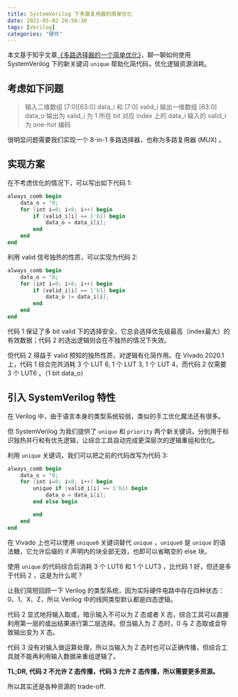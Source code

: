 ```yaml
---
title: SystemVerilog 下多路复用器的简单优化
date: 2021-05-02 20:58:38
tags: [Verilog]
categories: "硬件"
---
```


本文基于知乎文章[《多路选择器的一个简单优化》](https://zhuanlan.zhihu.com/p/368348208)，聊一聊如何使用 SystemVerilog 下的新关键词 `unique` 帮助化简代码，优化逻辑资源消耗。

## 考虑如下问题

>输入二维数组 [7:0][63:0] data_i 和 [7:0] valid_i
>输出一维数组 [63:0] data_o
>输出为 valid_i 为 1 所在 bit 对应 index 上的 data_i
>输入的 valid_i 为 one-hot 编码

很明显问题需要我们实现一个 8-in-1 多路选择器，也称为多路复用器 (MUX) 。

<!-- more -->

## 实现方案

在不考虑优化的情况下，可以写出如下代码 1:

```verilog
always_comb begin
    data_o = '0;
    for (int i=0; i<8; i++) begin
        if (valid_i[i] == 1'b1) begin
            data_o = data_i[i];
        end
    end
end
```

利用 valid 信号独热的性质，可以实现为代码 2:

```verilog
always_comb begin
    data_o = '0;
    for (int i=0; i<8; i++) begin
        if (valid_i[i] == 1'b1) begin
            data_o |= data_i[i];
        end
    end
end
```

代码 1 保证了多 bit valid 下的选择安全，它总会选择优先级最高（index最大）的有效数据；代码 2 的选出逻辑则会在不独热的情况下失效。

但代码 2 得益于 valid 预知的独热性质，对逻辑有化简作用。在 Vivado 2020.1 上，代码 1 综合完共消耗 3 个 LUT 6, 1 个 LUT 3, 1 个 LUT 4，而代码 2 仅需要 3 个 LUT6 。（1 bit data_o）

## 引入 SystemVerilog 特性

在 Verilog 中，由于语言本身的类型系统较弱，类似的手工优化魔法还有很多。

但 SystemVerilog 为我们提供了 `unique` 和 `priority` 两个新关键词，分别用于标识独热并行和有优先逻辑，让综合工具自动完成更深层次的逻辑重组和优化。

利用 `unique` 关键词，我们可以把之前的代码改写为代码 3:

```verilog
always_comb begin
    data_o = '0;
    for (int i=0; i<8; i++) begin
        unique if (valid_i[i] == 1'b1) begin
            data_o = data_i[i];
        end else begin

        end
    end
end
```

在 Vivado 上也可以使用 `unique0` 关键词替代 `unique` ，`unique0` 是 `unique` 的语法糖，它允许后缀的 if 声明内的块全部无效，也即可以省略空的 else 块。

使用 `unique` 的代码综合后消耗 3 个 LUT6 和 1 个 LUT3 ，比代码 1 好，但还是多于代码 2 ，这是为什么呢？

让我们简短回顾一下 Verilog 的类型系统，因为实际硬件电路中存在四种状态：0、1、X、Z，所以 Verilog 中的线网类型默认都是四态逻辑。

代码 2 显式地将输入取或，暗示输入不可以为 Z 态或者 X 态，综合工具可以直接利用第一层的或出结果进行第二层选择。但当输入为 Z 态时，0 与 Z 态取或会导致输出变为 X 态。

代码 3 没有对输入做运算处理，所以当输入为 Z 态时也可以正确传播，但综合工具就不能再利用输入数据来重组逻辑了。

**TL;DR, 代码 2 不允许 Z 态传播，代码 3 允许 Z 态传播，所以需要更多资源。**

所以其实还是各种资源的 trade-off.
